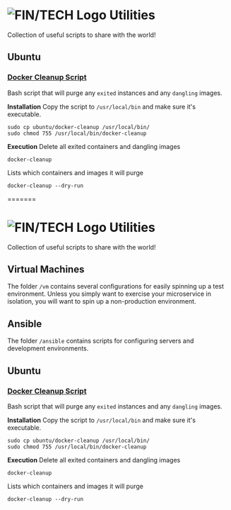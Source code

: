 # ![FIN/TECH Logo](https://avatars3.githubusercontent.com/u/15434228?v=3&s=40 "FIN/TECH Logo") Utilities

Collection of useful scripts to share with the world!

## Ubuntu
### [Docker Cleanup Script](ubuntu/docker-cleanup)

Bash script that will purge any `exited` instances and any `dangling` images.

**Installation**
Copy the script to `/usr/local/bin` and make sure it's executable.
```
sudo cp ubuntu/docker-cleanup /usr/local/bin/
sudo chmod 755 /usr/local/bin/docker-cleanup
```

**Execution**
Delete all exited containers and dangling images
```
docker-cleanup
```
Lists which containers and images it will purge
```
docker-cleanup --dry-run
```
=======
# ![FIN/TECH Logo](https://avatars3.githubusercontent.com/u/15434228?v=3&s=40 "FIN/TECH Logo") Utilities

Collection of useful scripts to share with the world!

## Virtual Machines

The folder `/vm` contains several configurations for easily spinning up a test environment. Unless you simply want to exercise your microservice in isolation, you will want to spin up a non-production environment.

## Ansible

The folder `/ansible` contains scripts for configuring servers and development environments.

## Ubuntu
### [Docker Cleanup Script](ubuntu/docker-cleanup)

Bash script that will purge any `exited` instances and any `dangling` images.

**Installation**
Copy the script to `/usr/local/bin` and make sure it's executable.
```
sudo cp ubuntu/docker-cleanup /usr/local/bin/
sudo chmod 755 /usr/local/bin/docker-cleanup
```

**Execution**
Delete all exited containers and dangling images
```
docker-cleanup
```
Lists which containers and images it will purge
```
docker-cleanup --dry-run
```

